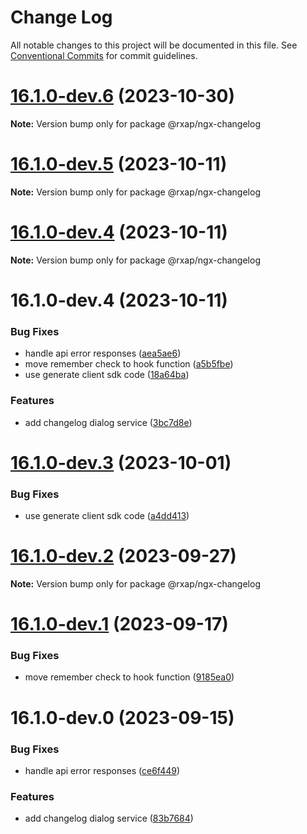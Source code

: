# Change Log

All notable changes to this project will be documented in this file.
See [Conventional Commits](https://conventionalcommits.org) for commit guidelines.

# [16.1.0-dev.6](https://gitlab.com/rxap/packages/compare/@rxap/ngx-changelog@16.1.0-dev.5...@rxap/ngx-changelog@16.1.0-dev.6) (2023-10-30)

**Note:** Version bump only for package @rxap/ngx-changelog

# [16.1.0-dev.5](https://gitlab.com/rxap/packages/compare/@rxap/ngx-changelog@16.1.0-dev.4...@rxap/ngx-changelog@16.1.0-dev.5) (2023-10-11)

**Note:** Version bump only for package @rxap/ngx-changelog

# [16.1.0-dev.4](https://gitlab.com/rxap/packages/compare/@rxap/ngx-changelog@16.1.0-dev.4...@rxap/ngx-changelog@16.1.0-dev.4) (2023-10-11)

**Note:** Version bump only for package @rxap/ngx-changelog

# 16.1.0-dev.4 (2023-10-11)

### Bug Fixes

- handle api error responses ([aea5ae6](https://gitlab.com/rxap/packages/commit/aea5ae6f03cda4812751ff8d5e56d81e9058d24d))
- move remember check to hook function ([a5b5fbe](https://gitlab.com/rxap/packages/commit/a5b5fbeb5695825a366ee0eba9c5bfcd08afcff9))
- use generate client sdk code ([18a64ba](https://gitlab.com/rxap/packages/commit/18a64baf9e8e2195fe6ab2fbac158a307a9175ca))

### Features

- add changelog dialog service ([3bc7d8e](https://gitlab.com/rxap/packages/commit/3bc7d8ed9e44eeb9c094e9b4abb42b9eb59c26c8))

# [16.1.0-dev.3](https://gitlab.com/rxap/packages/compare/@rxap/ngx-changelog@16.1.0-dev.2...@rxap/ngx-changelog@16.1.0-dev.3) (2023-10-01)

### Bug Fixes

- use generate client sdk code ([a4dd413](https://gitlab.com/rxap/packages/commit/a4dd4134cbc7261bf5ee279d3f1a4c78974c3f12))

# [16.1.0-dev.2](https://gitlab.com/rxap/packages/compare/@rxap/ngx-changelog@16.1.0-dev.1...@rxap/ngx-changelog@16.1.0-dev.2) (2023-09-27)

**Note:** Version bump only for package @rxap/ngx-changelog

# [16.1.0-dev.1](https://gitlab.com/rxap/packages/compare/@rxap/ngx-changelog@16.1.0-dev.0...@rxap/ngx-changelog@16.1.0-dev.1) (2023-09-17)

### Bug Fixes

- move remember check to hook function ([9185ea0](https://gitlab.com/rxap/packages/commit/9185ea021ec2a6be2f812fd548b290635bfb4be4))

# 16.1.0-dev.0 (2023-09-15)

### Bug Fixes

- handle api error responses ([ce6f449](https://gitlab.com/rxap/packages/commit/ce6f4495e6e3860e706646371ee369cc40e3d122))

### Features

- add changelog dialog service ([83b7684](https://gitlab.com/rxap/packages/commit/83b768495a70d6c15d10a9f7d66219bbd735070e))
